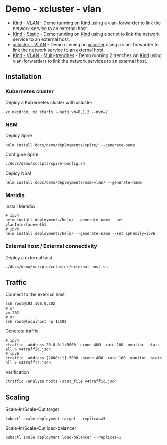 # Demo - xcluster - vlan

* [Kind - VLAN](readme.md) - Demo running on [Kind](https://kind.sigs.k8s.io/) using a vlan-forwarder to link the network service to an external host.
* [Kind - Static](static.md) - Demo running on [Kind](https://kind.sigs.k8s.io/) using a script to link the network service to an external host.
* [xcluster - VLAN](xcluster.md) - Demo running on [xcluster](https://github.com/Nordix/xcluster) using a vlan-forwarder to link the network service to an external host.
* [Kind - VLAN - Multi-trenches](multi-trenches.md) - Demo running 2 trenches on [Kind](https://kind.sigs.k8s.io/) using vlan-forwarders to link the network services to an external host.


## Installation

### Kubernetes cluster

Deploy a Kubernetes cluster with xcluster
```
xc mkcdrom; xc starts --nets_vm=0,1,2 --nvm=2
```

### NSM

Deploy Spire
```
helm install docs/demo/deployments/spire/ --generate-name
```

Configure Spire
```
./docs/demo/scripts/spire-config.sh
```

Deploy NSM
```
helm install docs/demo/deployments/nsm-vlan/ --generate-name
```

### Meridio

Install Meridio
```
# ipv4
helm install deployments/helm/ --generate-name --set vlanInterface=eth1
# ipv6
helm install deployments/helm/ --generate-name --set ipFamily=ipv6 
```

### External host / External connectivity

Deploy a external host
```
./docs/demo/scripts/xcluster/external-host.sh
```

## Traffic

Connect to the external host
```
ssh root@192.168.0.202
# or
vm 202
# or
ssh root@localhost -p 12502
```

Generate traffic
```
# ipv4
ctraffic -address 20.0.0.1:5000 -nconn 400 -rate 100 -monitor -stats all > v4traffic.json
# ipv6
ctraffic -address [2000::1]:5000 -nconn 400 -rate 100 -monitor -stats all > v4traffic.json
```

Verification
```
ctraffic -analyze hosts -stat_file v4traffic.json
```

## Scaling

Scale-In/Scale-Out target
```
kubectl scale deployment target --replicas=5
```

Scale-In/Scale-Out load-balancer
```
kubectl scale deployment load-balancer --replicas=1
```
